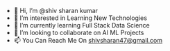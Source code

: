 - 👋 Hi, I’m @shiv sharan kumar
- 👀 I’m interested in Learning New Technologies
- 🌱 I’m currently learning Full Stack Data Science
- 💞️ I’m looking to collaborate on AI ML Projects
- 📫 You Can Reach Me On shivsharan47@gmail.com

<!---
shivsharankumar/shivsharankumar is a ✨ special ✨ repository because its `README.md` (this file) appears on your GitHub profile.
You can click the Preview link to take a look at your changes.
--->
